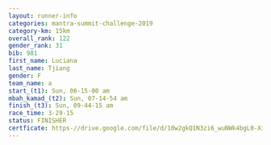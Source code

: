 ```yaml
---
layout: runner-info 
categories: mantra-summit-challenge-2019 
category-km: 15km 
overall_rank: 122
gender_rank: 31
bib: 981
first_name: Luciana
last_name: Tjiang
gender: F
team_name: a
start_(t1): Sun, 06-15-00 am
mbah_kamad_(t2): Sun, 07-14-54 am
finish_(t3): Sun, 09-44-15 am
race_time: 3-29-15
status: FINISHER
certficate: https-//drive.google.com/file/d/10w2gkQ1N3zi6_wuNWk4bgL0-XiXbViVc/view?usp=sharing
---
```

